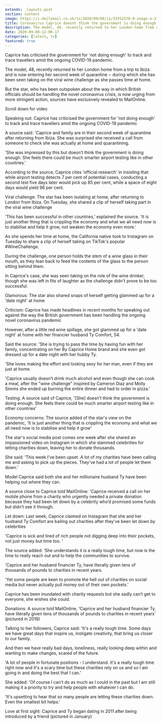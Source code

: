 ```yaml
---
extends: _layouts.post
section: content
image: https://i.dailymail.co.uk/1s/2020/09/08/11/32912570-0-image-a-31_1599562361850.jpg 
title: Coronavirus Caprice doesnt think the government is doing enough to track and trace travellers 
description: The model, 48, recently returned to her London home from a trip to Ibiza and is now entering her second week of quarantine. 
date: 2020-09-08-12-00-17 
categories: [latest, tv] 
featured: true 
--- 
```

Caprice has criticised the government for 'not doing enough' to track and trace travellers amid the ongoing COVID-19 pandemic.

The model, 48, recently returned to her London home from a trip to Ibiza and is now entering her second week of quarantine − during which she has been seen taking on the viral wine challenge as she passes time at home.

But the star, who has been outspoken about the way in which British officials should be handling the novel coronavirus crisis, is now urging from more stringent action, sources have exclusively revealed to MailOnline.

Scroll down for video 

Speaking out: Caprice has criticised the government for 'not doing enough' to track and trace travellers amid the ongoing COVID-19 pandemic

A source said: 'Caprice and family are in their second week of quarantine after returning from Ibiza. She was surprised she received a call from someone to check she was actually at home and quarantining.

'She was impressed by this but doesn’t think the government is doing enough. She feels there could be much smarter airport testing like in other countries.'

According to the source, Caprice cites 'official research' in insisting that while airport testing detects 7 per cent of potential cases, conducting a second test five days later would pick up 85 per cent, while a space of eight days would yield 96 per cent.

Viral challenge: The star has been isolating at home, after returning to London from Ibiza. On Tuesday, she shared a clip of herself taking part in the viral wine challenge

'This has been successful in other countries,' explained the source. 'It is just another thing that is crippling the economy and what we all need now is to stabilise and help it grow, not weaken the economy even more.'

As she spends her time at home, the California native took to Instagram on Tuesday to share a clip of herself taking on TikTok's popular #WineChallenge.

During the challenge, one person holds the stem of a wine glass in their mouth, as they lean back to feed the contents of the glass to the person sitting behind them.

In Caprice's case, she was seen taking on the role of the wine drinker, though she was left in fits of laughter as the challenge didn't prove to be too successful.

Glamorous: The star also shared snaps of herself getting glammed up for a 'date night' at home

Criticism: Caprice has made headlines in recent months for speaking out against the way the British government has been handling the ongoing novel coronavirus pandemic

However, after a little red wine spillage, she got glammed up for a 'date night' at home with her financier husband Ty Comfort, 54.

Said the source: 'She is trying to pass the time by having fun with her family, concentrating on her By Caprice Home brand and she even got dressed up for a date night with her hubby Ty.

'She loves making the effort and looking sexy for her man, even if they are just at home.

'Caprice usually doesn’t drink much alcohol and even though she can cook a meal, after the "wine challenge" inspired by Cameron Diaz and Molly Simms she ended up burning the entire dinner and had to order in pizza.' 

Testing: A source said of Caprice, '[She] doesn’t think the government is doing enough. She feels there could be much smarter airport testing like in other countries'

Economy concerns: The source added of the star's view on the pandemic, 'It is just another thing that is crippling the economy and what we all need now is to stabilise and help it grow'

The star's social media post comes one week after she shared an impassioned video on Instagram in which she slammed celebrities for letting charities down, leaving her to donate thousands.

She said: 'This week I've been upset. A lot of my charities have been calling me and asking to pick up the pieces. They've had a lot of people let them down.'

Model Caprice said both she and her millionaire husband Ty have been helping out where they can.

A source close to Caprice told MailOnline: 'Caprice received a call on her mobile phone from a charity who urgently needed a private donation because they had been let down by a celebrity who’d promised some funds but didn’t see it through. 

Let down: Last week, Caprice claimed on Instagram that she and her husband Ty Comfort are bailing out charities after they've been let down by celebrities

'Caprice is sick and tired of rich people not digging deep into their pockets, not just money but time too. ' 

The source added: ‘She understands it is a really tough time, but now is the time to really reach out and to help the communities to survive. 

'Caprice and her husband financier Ty, have literally given tens of thousands of pounds to charities in recent years.  

'Yet some people are keen to promote the hell out of charities on social media but never actually pull money out of their own pockets.'

Caprice has been inundated with charity requests but she sadly can’t get to everyone, she wishes she could. 

Donations: A source told MailOnline, 'Caprice and her husband financier Ty, have literally given tens of thousands of pounds to charities in recent years' (pictured in 2018) 

Talking to her followers, Caprice said: 'It's a really tough time. Some days we have great days that inspire us, instigate creativity, that bring us closer to our family.

And then we have really bad days, loneliness, really looking deep within and wanting to make changes, scared of the future. 

'A lot of people in fortunate positions - I understand. It's a really tough time right now and it's a scary time but these charities rely on us and so I am going in and doing the best that I can.'

She added: 'Of course I can't do as much as I could in the past but I am still making it a priority to try and help people with whatever I can do. 

'It's upsetting to hear that so many people are letting these charities down. Even the smallest bit helps.' 

Love at first sight: Caprice and Ty began dating in 2011 after being introduced by a friend (pictured in January) 

